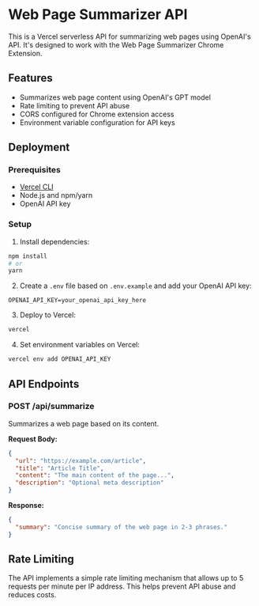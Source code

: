 # Web Page Summarizer API

This is a Vercel serverless API for summarizing web pages using OpenAI's API. It's designed to work with the Web Page Summarizer Chrome Extension.

## Features

- Summarizes web page content using OpenAI's GPT model
- Rate limiting to prevent API abuse
- CORS configured for Chrome extension access
- Environment variable configuration for API keys

## Deployment

### Prerequisites

- [Vercel CLI](https://vercel.com/docs/cli)
- Node.js and npm/yarn
- OpenAI API key

### Setup

1. Install dependencies:

```bash
npm install
# or
yarn
```

2. Create a `.env` file based on `.env.example` and add your OpenAI API key:

```
OPENAI_API_KEY=your_openai_api_key_here
```

3. Deploy to Vercel:

```bash
vercel
```

4. Set environment variables on Vercel:

```bash
vercel env add OPENAI_API_KEY
```

## API Endpoints

### POST /api/summarize

Summarizes a web page based on its content.

**Request Body:**

```json
{
  "url": "https://example.com/article",
  "title": "Article Title",
  "content": "The main content of the page...",
  "description": "Optional meta description"
}
```

**Response:**

```json
{
  "summary": "Concise summary of the web page in 2-3 phrases."
}
```

## Rate Limiting

The API implements a simple rate limiting mechanism that allows up to 5 requests per minute per IP address. This helps prevent API abuse and reduces costs.
